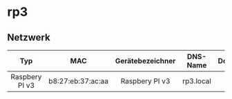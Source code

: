 # rp3

## Netzwerk

| Typ | MAC | Gerätebezeichner | DNS-Name | Domäne | IPv4-Subnetz | IPv6-Subnetz | IPv4-Adresse | IPv6-Adresse |
| :---: | :---: | :---: | :---: | :---: | :---: | :---: | :---: | :---: |
| Raspbery PI v3 | b8:27:eb:37:ac:aa | Raspbery PI v3 | rp3.local | local | 192.168.4.0/24 | 255.255.255.0 |192.168.4.13 ||